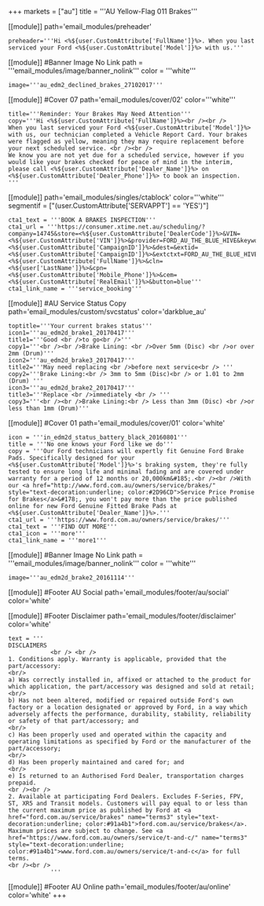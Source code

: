 +++
markets = ["au"]
title = '''AU Yellow-Flag 011 Brakes'''

[[module]]
path='email_modules/preheader'


	preheader='''Hi <%${user.CustomAttribute['FullName']}%>. When you last serviced your Ford <%${user.CustomAttribute['Model']}%> with us.'''


[[module]] #Banner Image No Link
path = '''email_modules/image/banner_nolink'''
color = '''white'''

	image='''au_edm2_declined_brakes_27102017'''


[[module]] #Cover 07
path='email_modules/cover/02'
color='''white'''

	title='''Reminder: Your Brakes May Need Attention'''
	copy='''Hi <%${user.CustomAttribute['FullName']}%><br /><br />
    When you last serviced your Ford <%${user.CustomAttribute['Model']}%> with us, our technician completed a Vehicle Report Card. Your brakes were flagged as yellow, meaning they may require replacement before your next scheduled service. <br /><br />
    We know you are not yet due for a scheduled service, however if you would like your brakes checked for peace of mind in the interim, please call <%${user.CustomAttribute['Dealer_Name']}%> on <%${user.CustomAttribute['Dealer_Phone']}%> to book an inspection.
    '''
    
	
[[module]]
path='email_modules/singles/ctablock'
color='''white'''
segmentif = ["(user.CustomAttribute['SERVAPPT'] == 'YES')"]

	cta1_text = '''BOOK A BRAKES INSPECTION'''
	cta1_url = '''https://consumer.xtime.net.au/scheduling/?company=14745&store=<%${user.CustomAttribute['DealerCode']}%>&VIN=<%${user.CustomAttribute['VIN']}%>&provider=FORD_AU_THE_BLUE_HIVE&keyword=<%${user.CustomAttribute['CampaignID']}%>&dest=&extid=<%${user.CustomAttribute['CampaignID']}%>&extctxt=FORD_AU_THE_BLUE_HIVE&cfn=<%${user.CustomAttribute['FullName']}%>&cln=<%${user['LastName']}%>&cpn=<%${user.CustomAttribute['Mobile_Phone']}%>&cem=<%${user.CustomAttribute['RealEmail']}%>&button=blue'''
	cta1_link_name = '''service_booking'''

[[module]] #AU Service Status Copy
path='email_modules/custom/svcstatus'
color='darkblue_au'

	toptitle='''Your current brakes status'''
	icon1='''au_edm2d_brake1_20170417'''
	title1='''Good <br />to go<br />'''
	copy1='''<br /><br />Brake Lining: <br />Over 5mm (Disc) <br />or over 2mm (Drum)'''
	icon2='''au_edm2d_brake3_20170417'''
	title2='''May need replacing <br />before next service<br /> '''
	copy2='''Brake Lining:<br /> 3mm to 5mm (Disc)<br /> or 1.01 to 2mm (Drum) '''
	icon3='''au_edm2d_brake2_20170417'''
	title3='''Replace <br />immediately <br /> '''
	copy3='''<br /><br />Brake Lining:<br /> Less than 3mm (Disc) <br />or less than 1mm (Drum)'''

[[module]] #Cover 01
path='email_modules/cover/01'
color='white'

	icon = '''in_edm2d_status_battery_black_20160801'''
	title = '''No one knows your Ford like we do'''
	copy = '''Our Ford technicians will expertly fit Genuine Ford Brake Pads. Specifically designed for your <%${user.CustomAttribute['Model']}%>'s braking system, they're fully tested to ensure long life and minimal fading and are covered under warranty for a period of 12 months or 20,000km&#185;.<br /><br />With our <a href="http://www.ford.com.au/owners/service/brakes/" style="text-decoration:underline; color:#2D96CD">Service Price Promise for Brakes</a>&#178;, you won't pay more than the price published online for new Ford Genuine Fitted Brake Pads at <%${user.CustomAttribute['Dealer_Name']}%>.'''
	cta1_url = '''https://www.ford.com.au/owners/service/brakes/'''
	cta1_text = '''FIND OUT MORE'''
	cta1_icon = '''more'''
	cta1_link_name = '''more1'''


[[module]] #Banner Image No Link
path = '''email_modules/image/banner_nolink'''
color = '''white'''

	image='''au_edm2d_brake2_20161114'''

[[module]] #Footer AU Social
path='email_modules/footer/au/social'
color='white'

[[module]] #Footer Disclaimer
path='email_modules/footer/disclaimer'
color='white'

	text = '''
    DISCLAIMERS 
				<br /> <br />
    1. Conditions apply. Warranty is applicable, provided that the part/accessory:
    <br/>
    a) Was correctly installed in, affixed or attached to the product for which application, the part/accessory was designed and sold at retail;
    <br/>
    b) Has not been altered, modified or repaired outside Ford's own factory or a location designated or approved by Ford, in a way which adversely affects the performance, durability, stability, reliability or safety of that part/accessory; and
    <br/>
    c) Has been properly used and operated within the capacity and operating limitations as specified by Ford or the manufacturer of the part/accessory;
    <br/>
    d) Has been properly maintained and cared for; and
    <br/>
    e) Is returned to an Authorised Ford Dealer, transportation charges prepaid.
    <br /><br />
    2. Available at participating Ford Dealers. Excludes F-Series, FPV, ST, XR5 and Transit models. Customers will pay equal to or less than the current maximum price as published by Ford at <a href="ford.com.au/service/brakes" name="terms3" style="text-decoration:underline; color:#91a4b1">ford.com.au/service/brakes</a>. Maximum prices are subject to change. See <a href="https://www.ford.com.au/owners/service/t-and-c/" name="terms3" style="text-decoration:underline; color:#91a4b1">www.ford.com.au/owners/service/t-and-c</a> for full terms.
    <br /><br />
				'''

[[module]] #Footer AU Online
path='email_modules/footer/au/online'
color='white'
+++